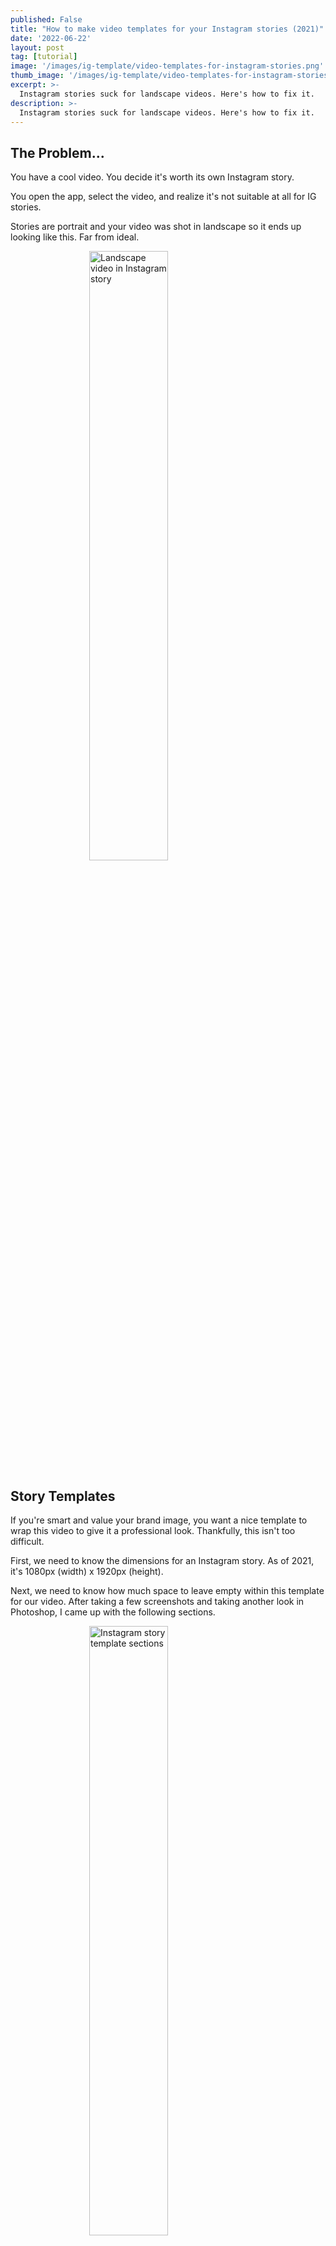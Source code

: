 ```yaml
---
published: False
title: "How to make video templates for your Instagram stories (2021)"
date: '2022-06-22'
layout: post
tag: [tutorial]
image: '/images/ig-template/video-templates-for-instagram-stories.png'
thumb_image: '/images/ig-template/video-templates-for-instagram-stories.png'
excerpt: >-
  Instagram stories suck for landscape videos. Here's how to fix it.
description: >-
  Instagram stories suck for landscape videos. Here's how to fix it.
---
```


## The Problem...

You have a cool video. You decide it's worth its own Instagram story.

You open the app, select the video, and realize it's not suitable at all for IG stories.

Stories are portrait and your video was shot in landscape so it ends up looking like this. Far from ideal.

<img src="/images/ig-template/video.png" alt="Landscape video in Instagram story" style="display: block; width: 50%; margin: 0 auto;"/>

## Story Templates

If you're smart and value your brand image, you want a nice template to wrap this video to give it a professional look. Thankfully, this isn't too difficult.

First, we need to know the dimensions for an Instagram story. As of 2021, it's 1080px (width) x 1920px (height).

Next, we need to know how much space to leave empty within this template for our video. After taking a few screenshots and taking another look in Photoshop, I came up with the following sections.

<img src="/images/ig-template/template-sections.png" alt="Instagram story template sections" style="display: block; width: 50%; margin: 0 auto;"/>

This should be straightforward enough. In the middle grey section is a 1080px (width) x 600px (height) section for our video. The top and bottom sections are both 1080px (width) x 660px (height) which is where you get to be creative.

Here's what my finished template looks like with the middle section left as transparent for my videos.

<img src="/images/ig-template/template.png" alt="My Instagram story template" style="display: block; width: 50%; margin: 0 auto;"/>

## How to Use Your Story Template

Now that your template is ready we can add it to our video.

First you'll need to create an IG story and select your video. You should see something like this.

<img src="/images/ig-template/step-1.png" alt="Add template to IG Story - Step 1" style="display: block; width: 50%; margin: 0 auto;"/>

Next you'll need to switch to your Photos app, click the share icon, and select "Copy Photo".

Switch back to Instagram, tap the screen to open the text input, and click "Paste" to add your template.

<img src="/images/ig-template/step-2.png" alt="Add template to IG Story - Step 2" style="display: block; width: 50%; margin: 0 auto;"/>

Once the image has been pasted, you should see your template above your video.

<img src="/images/ig-template/step-3.png" alt="Add template to IG Story - Step 3" style="display: block; width: 50%; margin: 0 auto;"/>

Now you can simply touch the template image and pinch to scale it until your video fits nicely within the template.

<img src="/images/ig-template/step-4.png" alt="Add template to IG Story - Step 4" style="display: block; width: 50%; margin: 0 auto;"/>

## Conclusion

This is definitely a bit hacky but it does work. If you make your own IG templates, I'd love to see them. Feel free to [DM me on Instagram](https://www.instagram.com/adamjmorgan/).

If you don't feel capable enough to make one of these on your own, [DM me on Instagram](https://www.instagram.com/adamjmorgan/) and we'll see if we can work something out.
